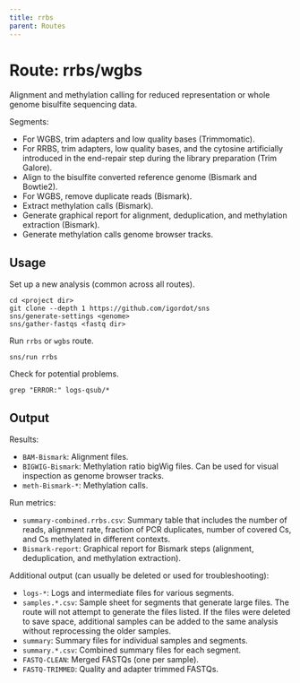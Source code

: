 ```yaml
---
title: rrbs
parent: Routes
---
```


# Route: rrbs/wgbs

Alignment and methylation calling for reduced representation or whole genome bisulfite sequencing data.

Segments:

* For WGBS, trim adapters and low quality bases (Trimmomatic).
* For RRBS, trim adapters, low quality bases, and the cytosine artificially introduced in the end-repair step during the library preparation (Trim Galore).
* Align to the bisulfite converted reference genome (Bismark and Bowtie2).
* For WGBS, remove duplicate reads (Bismark).
* Extract methylation calls (Bismark).
* Generate graphical report for alignment, deduplication, and methylation extraction (Bismark).
* Generate methylation calls genome browser tracks.

## Usage

Set up a new analysis (common across all routes).

```
cd <project dir>
git clone --depth 1 https://github.com/igordot/sns
sns/generate-settings <genome>
sns/gather-fastqs <fastq dir>
```

Run `rrbs` or `wgbs` route.

```
sns/run rrbs
```

Check for potential problems.

```
grep "ERROR:" logs-qsub/*
```

## Output

Results:

* `BAM-Bismark`: Alignment files.
* `BIGWIG-Bismark`: Methylation ratio bigWig files. Can be used for visual inspection as genome browser tracks.
* `meth-Bismark-*`: Methylation calls.

Run metrics:
 
* `summary-combined.rrbs.csv`: Summary table that includes the number of reads, alignment rate, fraction of PCR duplicates, number of covered Cs, and Cs methylated in different contexts.
* `Bismark-report`: Graphical report for Bismark steps (alignment, deduplication, and methylation extraction).

Additional output (can usually be deleted or used for troubleshooting):

* `logs-*`: Logs and intermediate files for various segments.
* `samples.*.csv`: Sample sheet for segments that generate large files. The route will not attempt to generate the files listed. If the files were deleted to save space, additional samples can be added to the same analysis without reprocessing the older samples.
* `summary`: Summary files for individual samples and segments.
* `summary.*.csv`: Combined summary files for each segment.
* `FASTQ-CLEAN`: Merged FASTQs (one per sample).
* `FASTQ-TRIMMED`: Quality and adapter trimmed FASTQs.
